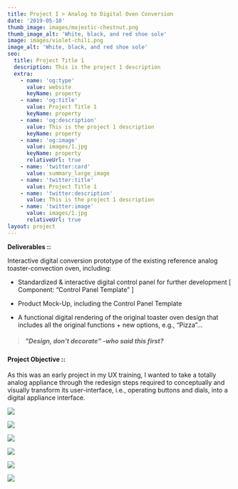 ```yaml
---
title: Project I > Analog to Digital Oven Conversion
date: '2019-05-10'
thumb_image: images/majestic-chestnut.png
thumb_image_alt: 'White, black, and red shoe sole'
image: images/violet-chili.png
image_alt: 'White, black, and red shoe sole'
seo:
  title: Project Title 1
  description: This is the project 1 description
  extra:
    - name: 'og:type'
      value: website
      keyName: property
    - name: 'og:title'
      value: Project Title 1
      keyName: property
    - name: 'og:description'
      value: This is the project 1 description
      keyName: property
    - name: 'og:image'
      value: images/1.jpg
      keyName: property
      relativeUrl: true
    - name: 'twitter:card'
      value: summary_large_image
    - name: 'twitter:title'
      value: Project Title 1
    - name: 'twitter:description'
      value: This is the project 1 description
    - name: 'twitter:image'
      value: images/1.jpg
      relativeUrl: true
layout: project
---
```

**Deliverables ::**

Interactive digital conversion prototype of the existing reference analog toaster-convection oven, including:

*   Standardized & interactive digital control panel for further development \[ Component: “Control Panel Template” ]

*   Product Mock-Up, including the Control Panel Template

*   A functional digital rendering of the original toaster oven design that includes all the original functions + new options, e.g., “Pizza”...

> ##### **"Design, don't decorate" -who said this first?**

#### **Project Objective ::**

As this was an early project in my UX training, I wanted to take a totally analog appliance through the redesign steps required to conceptually and visually transform its user-interface, i.e., operating buttons and dials, into a digital appliance interface.

![](https://www.dropbox.com/s/ncs6xzfwph0j3it/UX1\_P4\_OsterToaster-ReDesn_LO-FI_SystemMap_ess.png?raw=1)

![](https://www.dropbox.com/s/kkwrfaji944pjic/UX1\_P4\_OsterToaster-ReDesn_HI-FI-\_SystemMap_ess.png?raw=1)

![](https://www.dropbox.com/s/fxulr9uhp58uwhw/Screen%20Shot%202021-06-03%20at%2012.39.29%20AM.png?raw=1)

![](https://www.dropbox.com/s/3isc10vz7pilciw/Screen%20Shot%202021-06-03%20at%2012.39.38%20AM.png?raw=1)



![](https://www.dropbox.com/s/3zoud3zprwkhuvw/Screen%20Shot%202021-06-03%20at%2012.39.59%20AM.png?raw=1)



![](/images/Project%201D%20-%20Toaster%20Oven%20Redesign%20copy.png)

